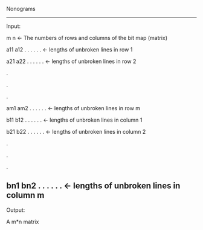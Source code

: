 Nonograms

-------------------------------------

Input:

m n ← The numbers of rows and columns of the bit map (matrix)

a11 a12 . . . . . .  ← lengths of unbroken lines in row 1

a21 a22 . . . . . .  ← lengths of unbroken lines in row 2

.

.

.

am1 am2 . . . . . .  ← lengths of unbroken lines in row m

b11 b12 . . . . . .  ← lengths of unbroken lines in column 1

b21 b22 . . . . . .  ← lengths of unbroken lines in column 2

.

.

.

bn1 bn2 . . . . . .  ← lengths of unbroken lines in column m
----------------------------------
Output:

A m*n matrix

